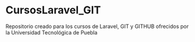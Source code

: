 # CursosLaravel_GIT
Repositorio creado para los cursos de Laravel, GIT y GITHUB ofrecidos por la Universidad Tecnológica de Puebla
